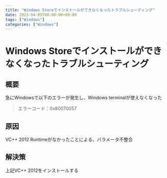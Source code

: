 ```yaml
---
title: "Windows Storeでインストールができなくなったトラブルシューティング"
date: 2023-04-05T00:00:00+09:00
tags: ["Windows"]
categories: ["Windows"]
---
```

# Windows Storeでインストールができなくなったトラブルシューティング

## 概要

急にWindowsで以下のエラーが発生し、Windows terminalが使えなくなった
> エラーコード：0x80070057

## 原因

VC++ 2012 Runtimeがなかったことによる、パラメータ不整合

## 解決策

上記VC++ 2012をインストールする